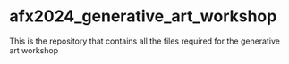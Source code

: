 # afx2024_generative_art_workshop
This is the repository that contains all the files required for the generative art workshop
